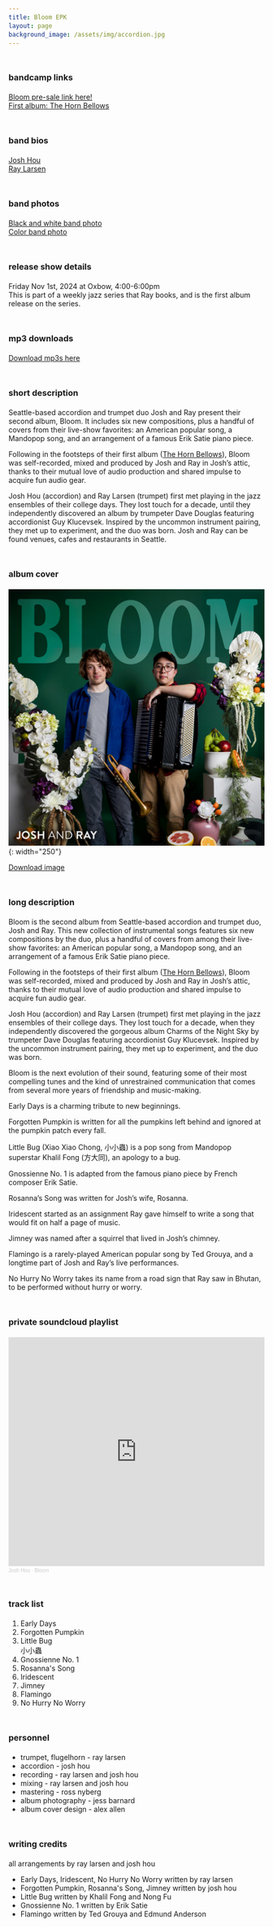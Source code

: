 ```yaml
---
title: Bloom EPK
layout: page
background_image: /assets/img/accordion.jpg
---
```


### bandcamp links
<p>
<a href="https://joshandray.bandcamp.com/album/bloom">Bloom pre-sale link here!</a><br/>
<a href="https://joshandray.bandcamp.com/album/the-horn-bellows">First album: The Horn Bellows</a>
</p>

### band bios
<p>
<a href="https://joshuahou.com/">Josh Hou</a><br/>
<a href="https://www.raymondlarsen.com/">Ray Larsen</a><br/>
</p>

### band photos
<p>
<a href="/assets/img/josh_and_ray_bw.jpg">Black and white band photo</a><br/>
<a href="/assets/img/josh_and_ray_color.jpg">Color band photo</a><br/>
</p>

### release show details
Friday Nov 1st, 2024 at Oxbow, 4:00-6:00pm<br/>
This is part of a weekly jazz series that Ray books, and is the first album release on the series.

### mp3 downloads
<a href="https://drive.google.com/file/d/1l6j42oPq5ZtJAczLz0xQC5YzJNf5Q-y1/view?usp=drive_link">Download mp3s here</a>

### short description
Seattle-based accordion and trumpet duo Josh and Ray present their second album, Bloom. It includes six new compositions, plus a handful of covers from their live-show favorites: an American popular song, a Mandopop song, and an arrangement of a famous Erik Satie piano piece.

Following in the footsteps of their first album (<a href="https://joshandray.bandcamp.com/album/the-horn-bellows">The Horn Bellows</a>), Bloom was self-recorded, mixed and produced by Josh and Ray in Josh’s attic, thanks to their mutual love of audio production and shared impulse to acquire fun audio gear.

Josh Hou (accordion) and Ray Larsen (trumpet) first met playing in the jazz ensembles of their college days. They lost touch for a decade, until they independently discovered an album by trumpeter Dave Douglas featuring accordionist Guy Klucevsek. Inspired by the uncommon instrument pairing, they met up to experiment, and the duo was born. Josh and Ray can be found venues, cafes and restaurants in Seattle.

### album cover
![Image](/img/bloom-cover.jpg){: width="250"}

<a href="/img/bloom-cover.jpg" download>Download image</a>

### long description
Bloom is the second album from Seattle-based accordion and trumpet duo, Josh and Ray. This new collection of instrumental songs features six new compositions by the duo, plus a handful of covers from among their live-show favorites: an American popular song, a Mandopop song, and an arrangement of a famous Erik Satie piano piece.

Following in the footsteps of their first album (<a href="https://joshandray.bandcamp.com/album/the-horn-bellows">The Horn Bellows</a>), Bloom was self-recorded, mixed and produced by Josh and Ray in Josh’s attic, thanks to their mutual love of audio production and shared impulse to acquire fun audio gear.

Josh Hou (accordion) and Ray Larsen (trumpet) first met playing in the jazz ensembles of their college days. They lost touch for a decade, when they independently discovered the gorgeous album Charms of the Night Sky by trumpeter Dave Douglas featuring accordionist Guy Klucevsek. Inspired by the uncommon instrument pairing, they met up to experiment, and the duo was born.

Bloom is the next evolution of their sound, featuring some of their most compelling tunes and the kind of unrestrained communication that comes from several more years of friendship and music-making.

Early Days is a charming tribute to new beginnings.

Forgotten Pumpkin is written for all the pumpkins left behind and ignored at the pumpkin patch every fall.

Little Bug (Xiao Xiao Chong, 小小蟲) is a pop song from Mandopop superstar Khalil Fong (方大同), an apology to a bug.

Gnossienne No. 1 is adapted from the famous piano piece by French composer Erik Satie.

Rosanna’s Song was written for Josh’s wife, Rosanna.

Iridescent started as an assignment Ray gave himself to write a song that would fit on half a page of music.

Jimney was named after a squirrel that lived in Josh’s chimney.

Flamingo is a rarely-played American popular song by Ted Grouya, and a longtime part of Josh and Ray’s live performances.

No Hurry No Worry takes its name from a road sign that Ray saw in Bhutan, to be performed without hurry or worry.

### private soundcloud playlist

<iframe width="100%" height="450" scrolling="no" frameborder="no" allow="autoplay" src="https://w.soundcloud.com/player/?url=https%3A//api.soundcloud.com/playlists/1888087280%3Fsecret_token%3Ds-7f87JHzdiJR&color=%233c6464&auto_play=false&hide_related=false&show_comments=true&show_user=true&show_reposts=false&show_teaser=true"></iframe><div style="font-size: 10px; color: #cccccc;line-break: anywhere;word-break: normal;overflow: hidden;white-space: nowrap;text-overflow: ellipsis; font-family: Interstate,Lucida Grande,Lucida Sans Unicode,Lucida Sans,Garuda,Verdana,Tahoma,sans-serif;font-weight: 100;"><a href="https://soundcloud.com/accordionjosh" title="Josh Hou" target="_blank" style="color: #cccccc; text-decoration: none;">Josh Hou</a> · <a href="https://soundcloud.com/accordionjosh/sets/bloom/s-7f87JHzdiJR" title="Bloom" target="_blank" style="color: #cccccc; text-decoration: none;">Bloom</a></div>

### track list
<ol>
<li>Early Days</li>

<li>Forgotten Pumpkin</li>

<li>Little Bug<br/>
小小蟲</li>

<li>Gnossienne No. 1</li>

<li>Rosanna's Song</li>

<li>Iridescent</li>

<li>Jimney</li>

<li>Flamingo</li>

<li>No Hurry No Worry</li>
</ol>


### personnel
<ul>
<li>trumpet, flugelhorn - ray larsen</li>
<li>accordion - josh hou</li>
<li>recording - ray larsen and josh hou</li>
<li>mixing - ray larsen and josh hou</li>
<li>mastering - ross nyberg</li>
<li>album photography - jess barnard</li>
<li>album cover design - alex allen</li>
</ul>


### writing credits

all arrangements by ray larsen and josh hou

<ul>
<li>Early Days, Iridescent, No Hurry No Worry written by ray larsen</li>
<li>Forgotten Pumpkin, Rosanna's Song, Jimney written by josh hou</li>
<li>Little Bug written by Khalil Fong and Nong Fu</li>
<li>Gnossienne No. 1 written by Erik Satie</li>
<li>Flamingo written by Ted Grouya and Edmund Anderson</li>
</ul>

<style>
h3 {
  margin-top: 50px;
  margin-bottom: 20px;
}

h3:first-child {
  margin-top: 0;
}
</style>
